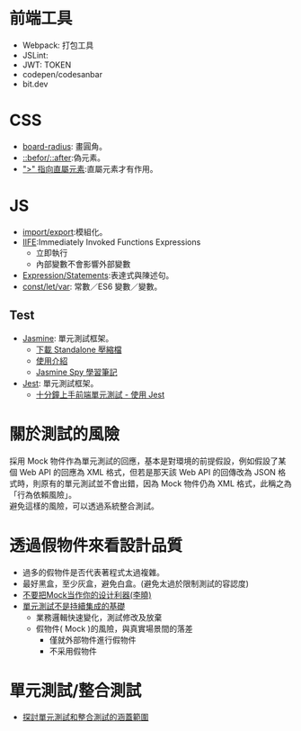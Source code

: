 # 前端工具
* Webpack: 打包工具
* JSLint: 
* JWT: TOKEN
* codepen/codesanbar
* bit.dev


# CSS

- [board-radius][radius]: 畫圓角。
- [::befor/::after][befor/after]:偽元素。
- [">" 指向直屬元素][>]:直屬元素才有作用。

# JS

- [import/export][import/export]:模組化。
- [IIFE]:Immediately Invoked Functions Expressions
  - 立即執行
  - 內部變數不會影響外部變數
- [Expression/Statements][ex/st]:表達式與陳述句。
- [const/let/var][const/let/var]: 常數／ES6 變數／變數。

## Test

- [Jasmine][jasmine]: 單元測試框架。
  - [下載 Standalone 壓縮檔](https://github.com/jasmine/jasmine/releases)
  - [使用介紹](https://jiaming0708.github.io/2017/10/17/jasmine-protractor/)
  - [Jasmine Spy 學習筆記](https://medium.com/allen%E7%9A%84%E6%8A%80%E8%A1%93%E7%AD%86%E8%A8%98/jasmine-spy-%E5%AD%B8%E7%BF%92%E7%AD%86%E8%A8%98-8f1ca2ae641c)
- [Jest][jest]: 單元測試框架。
  - [十分鐘上手前端單元測試 - 使用 Jest](https://wcc723.github.io/development/2020/02/02/jest-intro/)

# 關於測試的風險

採用 Mock 物件作為單元測試的回應，基本是對環境的前提假設，例如假設了某個 Web API 的回應為 XML 格式，但若是那天該 Web API 的回傳改為 JSON 格式時，則原有的單元測試並不會出錯，因為 Mock 物件仍為 XML 格式，此稱之為「行為依賴風險」。  
避免這樣的風險，可以透過系統整合測試。

# 透過假物件來看設計品質

- 過多的假物件是否代表著程式太過複雜。
- 最好黑盒，至少灰盒，避免白盒。(避免太過於限制測試的容認度)
- [不要把Mock当作你的设计利器(李曉)](https://blog.csdn.net/Agilelee/article/details/6619482)
- [單元測試不是持續集成的基礎](http://fsword.github.io/blog/2013/05/25/dan-yuan-ce-shi-bu-shi-chi-xu-ji-cheng-de-ji-chu/)
  - 業務邏輯快速變化，測試修改及放棄
  - 假物件( Mock )的風險，與真實場景間的落差
    - 僅就外部物件進行假物件
    - 不采用假物件

# 單元測試/整合測試
- [探討單元測試和整合測試的涵蓋範圍](https://ithelp.ithome.com.tw/m/articles/10229734)

[radius]: https://abgne.tw/css/css3-lab/css3-border-radius.html
[befor/after]: https://www.oxxostudio.tw/articles/201706/pseudo-element-1.html
[>]: https://pjchender.blogspot.com/2015/07/css.html
[import/export]: https://blog.typeart.cc/%E6%B7%BA%E8%AB%87JavaScript%20ES6%E7%9A%84import%E8%88%87import%7B%7D%E5%8F%8Aexport%E5%8F%8Aexport%20default%E4%BD%BF%E7%94%A8%E6%96%B9%E5%BC%8F/
[iife]: https://pjchender.blogspot.com/2016/05/javascriptiifesimmediately-invoked.html
[ex/st]: https://pjchender.blogspot.com/2016/03/javascriptfunction-statements-and.html
[const/let/var]: https://medium.com/@totoroLiu/javascript-var-let-const-%E5%B7%AE%E7%95%B0-e3d930521230
[jasmine]: https://jasmine.github.io/
[jest]: https://github.com/facebook/jest
